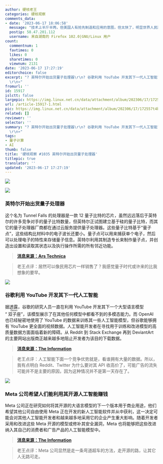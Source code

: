 ```yaml
---
author: 硬核老王
categories: 硬核观察
comments_data:
- date: '2023-06-17 18:06:58'
  message: "技术上半斤半两，但美国人有抢先制造和应用的意图，但太快了，明显世界人民跟不上啊。<br />\r\nAI时代的虚拟社会热点和舆论的鉴别、形成事实链条的全过程去AI化信息安全保障，毫无头绪；虽然一直在警示，可每个国家政府还是都没能及时做好迎接AI浪潮的准备。"
  postip: 58.47.201.112
  username: 来自湖南的 Firefox 102.0|GNU/Linux 用户
count:
  commentnum: 1
  favtimes: 0
  likes: 0
  sharetimes: 0
  viewnum: 2131
date: '2023-06-17 17:27:19'
editorchoice: false
excerpt: "? 英特尔开始出货量子处理器\r\n? 谷歌利用 YouTube 开发其下一代人工智能\r\n? Meta 公司希望人们能利用其开源人工智能赚钱\r\n»
  \r\n»"
fromurl: ''
id: 15917
islctt: false
largepic: https://img.linux.net.cn/data/attachment/album/202306/17/172557t4bj44ea1u2nun2l.jpg
url: /article-15917-1.html
pic: https://img.linux.net.cn/data/attachment/album/202306/17/172557t4bj44ea1u2nun2l.jpg.thumb.jpg
related: []
reviewer: ''
selector: ''
summary: "? 英特尔开始出货量子处理器\r\n? 谷歌利用 YouTube 开发其下一代人工智能\r\n? Meta 公司希望人们能利用其开源人工智能赚钱\r\n»
  \r\n»"
tags:
- 量子计算
- AI
thumb: false
title: '硬核观察 #1035 英特尔开始出货量子处理器'
titlepic: true
translator: ''
updated: '2023-06-17 17:27:19'
---
```


![](https://img.linux.net.cn/data/attachment/album/202306/17/172557t4bj44ea1u2nun2l.jpg)


![](https://img.linux.net.cn/data/attachment/album/202306/17/172606uhcra3yag9igiycf.jpg)


### 英特尔开始出货量子处理器


这个名为 Tunnel Falls 的处理器是一款 12 量子比特的芯片，虽然远远落后于英特尔的许多竞争对手的量子比特数量，但英特尔正试图建立基于硅的量子比特，而其它的量子处理器厂商都在通过云服务提供量子处理器。这些量子比特基于“量子点”，这些结构比材料中的电子波长还要小。量子点可以用来捕获单个电子，然后可以处理电子的特性来存储量子信息。英特尔利用其制造专长来制作量子点，并创造出设置和读取其状态以及执行操作所需的所有邻近功能。



> 
> **[消息来源：Ars Technica](https://arstechnica.com/science/2023/06/intel-to-start-shipping-a-quantum-processor/)**
> 
> 
> 



> 
> 老王点评：居然可以像民用芯片一样销售了？我感觉量子时代或许来的比我想象的要早。
> 
> 
> 


![](https://img.linux.net.cn/data/attachment/album/202306/17/172633ry9titqt9hhtih73.jpg)


### 谷歌利用 YouTube 开发其下一代人工智能


据透露，谷歌的研究人员一直在利用 YouTube 开发其下一个大型语言模型 “<ruby> 双子座 <rt>  Gemini </rt></ruby>”，该模型展示了在其他任何模型中都看不到的多模态能力。而 OpenAI 也已经秘密地使用了 YouTube 的数据来训练其一些人工智能模型，但谷歌能够拥有 YouTube 更全面的视频数据。人工智能开发者在寻找用于训练和改进模型的高质量数据方面面临着新的障碍。从 Reddit 到 Stack Exchange 再到 DeviantArt 的主要网站出版商正越来越多地阻止开发者为该目的下载数据。



> 
> **[消息来源：The Information](https://www.theinformation.com/articles/why-youtube-could-give-google-an-edge-in-ai)**
> 
> 
> 



> 
> 老王点评：人工智能下面一个竞争优势就是，看谁拥有大量的数据。所以，我有点明白 Reddit、Twitter 为什么要对其 API 收高价了，可能广告的流失可能并不是主要的原因，因为这种情况并不是第一天存在了。
> 
> 
> 


![](https://img.linux.net.cn/data/attachment/album/202306/17/172656p1wpwp0xz6w1311l.jpg)


### Meta 公司希望人们能利用其开源人工智能赚钱


Meta 公司正在研究如何将其开源的大语言模型的下一个版本用于商业用途，他们希望其他公司自由使用 Meta 正在开发的新人工智能软件并从中获利，这一决定可能会对其他人工智能开发者和越来越多地采用它的企业产生重大影响。随着开发者采用和改进这些 Meta 开源的模型或修补其安全漏洞，Meta 也将能够把这些改进纳入其自己的消费者和广告产品的人工智能模型中。



> 
> **[消息来源：The Information](https://www.theinformation.com/articles/meta-wants-companies-to-make-money-off-its-open-source-ai-in-challenge-to-google)**
> 
> 
> 



> 
> 老王点评：Meta 公司显然是走一条弯道超车的方法，走开源的路，让其它人无路可走。
> 
> 
>